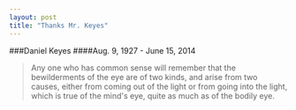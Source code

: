 ```yaml
---
layout: post
title: "Thanks Mr. Keyes"
---
```

###Daniel Keyes
####Aug. 9, 1927 - June 15, 2014

> Any one who has common sense will remember that the bewilderments of the eye are of two kinds, and arise from two causes, either from coming out of the light or from going into the light, which is true of the mind's eye, quite as much as of the bodily eye.

